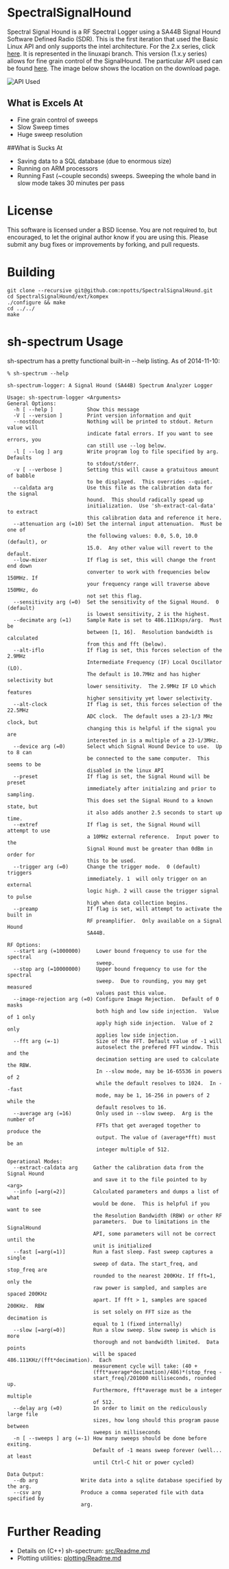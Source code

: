 # SpectralSignalHound

Spectral Signal Hound is a RF Spectral Logger using a SA44B Signal Hound Software 
Defined Radio (SDR).  This is the first iteration that used the Basic Linux API 
and only supports the intel architecture.  For the 2.x series, click [here](../master/).
It is represented in the linuxapi branch. This version (1.x.y series) allows
for fine grain control of the SignalHound. The particular API used can be found
[here](https://www.signalhound.com/support/downloads/sa44b-sa124b-downloads).
The image below shows the location on the download page.

![API Used](/README.d/api-used.png "Location of API used")

## What is Excels At

- Fine grain control of sweeps
- Slow Sweep times
- Huge sweep resolution

##What is Sucks At


- Saving data to a SQL database (due to enormous size)
- Running on ARM processors
- Running Fast (~couple seconds) sweeps.  Sweeping the whole band in slow mode takes 30 minutes per pass

# License


This software is licensed under a BSD license.  You are not required to, but encouraged, 
to let the original author know if you are using this.  Please submit any bug fixes or 
improvements by forking, and pull requests.

# Building

```
git clone --recursive git@github.com:npotts/SpectralSignalHound.git
cd SpectralSignalHound/ext/kompex
./configure && make
cd ../../
make
```

# sh-spectrum Usage


sh-spectrum has a pretty functional built-in --help listing. As of 2014-11-10:

```
% sh-spectrum --help

sh-spectrum-logger: A Signal Hound (SA44B) Spectrum Analyzer Logger

Usage: sh-spectrum-logger <Arguments>
General Options:
  -h [ --help ]           Show this message
  -V [ --version ]        Print version information and quit
  --nostdout              Nothing will be printed to stdout. Return value will 
                          indicate fatal errors. If you want to see errors, you
                          can still use --log below.
  -l [ --log ] arg        Write program log to file specified by arg. Defaults 
                          to stdout/stderr.
  -v [ --verbose ]        Setting this will cause a gratuitous amount of babble
                          to be displayed.  This overrides --quiet.
  --caldata arg           Use this file as the calibration data for the signal 
                          hound.  This should radically spead up 
                          initialization.  Use 'sh-extract-cal-data' to extract
                          this calibration data and reference it here.
  --attenuation arg (=10) Set the internal input attenuation.  Must be one of 
                          the following values: 0.0, 5.0, 10.0 (default), or 
                          15.0.  Any other value will revert to the default.
  --low-mixer             If flag is set, this will change the front end down 
                          converter to work with frequencies below 150MHz. If 
                          your frequency range will traverse above 150MHz, do 
                          not set this flag.
  --sensitivity arg (=0)  Set the sensitivity of the Signal Hound.  0 (default)
                          is lowest sensitivity, 2 is the highest.
  --decimate arg (=1)     Sample Rate is set to 486.111Ksps/arg.  Must be 
                          between [1, 16].  Resolution bandwidth is calculated 
                          from this and fft (below).
  --alt-iflo              If flag is set, this forces selection of the 2.9MHz 
                          Intermediate Frequency (IF) Local Oscillator (LO).  
                          The default is 10.7MHz and has higher selectivity but
                          lower sensitivity.  The 2.9MHz IF LO which features 
                          higher sensitivity yet lower selectivity.
  --alt-clock             If flag is set, this forces selection of the 22.5MHz 
                          ADC clock.  The default uses a 23-1/3 MHz clock, but 
                          changing this is helpful if the signal you are 
                          interested in is a multiple of a 23-1/3MHz.
  --device arg (=0)       Select which Signal Hound Device to use.  Up to 8 can
                          be connected to the same computer.  This seems to be 
                          disabled in the linux API
  --preset                If flag is set, the Signal Hound will be preset 
                          immediately after initialzing and prior to sampling. 
                          This does set the Signal Hound to a known state, but 
                          it also adds another 2.5 seconds to start up time.
  --extref                If flag is set, the Signal Hound will attempt to use 
                          a 10MHz external reference.  Input power to the 
                          Signal Hound must be greater than 0dBm in order for 
                          this to be used.
  --trigger arg (=0)      Change the trigger mode.  0 (default) triggers 
                          immediately. 1  will only trigger on an external 
                          logic high. 2 will cause the trigger signal to pulse 
                          high when data collection begins.
  --preamp                If flag is set, will attempt to activate the built in
                          RF preamplifier.  Only available on a Signal Hound 
                          SA44B.

RF Options:
  --start arg (=1000000)     Lower bound frequency to use for the spectral 
                             sweep.
  --stop arg (=10000000)     Upper bound frequency to use for the spectral 
                             sweep.  Due to rounding, you may get measured 
                             values past this value.
  --image-rejection arg (=0) Configure Image Rejection.  Default of 0 masks 
                             both high and low side injection.  Value of 1 only
                             apply high side injection.  Value of 2 only 
                             applies low side injection.
  --fft arg (=-1)            Size of the FFT. Default value of -1 will 
                             autoselect the prefered FFT window. This and the 
                             decimation setting are used to calculate the RBW. 
                             In --slow mode, may be 16-65536 in powers of 2 
                             while the default resolves to 1024.  In --fast 
                             mode, may be 1, 16-256 in powers of 2 while the 
                             default resolves to 16.
  --average arg (=16)        Only used in --slow sweep.  Arg is the number of 
                             FFTs that get averaged together to produce the 
                             output. The value of (average*fft) must be an 
                             integer multiple of 512.

Operational Modes:
  --extract-caldata arg     Gather the calibration data from the Signal Hound 
                            and save it to the file pointed to by <arg>
  --info [=arg(=2)]         Calculated parameters and dumps a list of what 
                            would be done.  This is helpful if you want to see 
                            the Resolution Bandwidth (RBW) or other RF 
                            parameters.  Due to limitations in the SignalHound 
                            API, some parameters will not be correct until the 
                            unit is initialized
  --fast [=arg(=1)]         Run a fast sleep. Fast sweep captures a single 
                            sweep of data. The start_freq, and stop_freq are 
                            rounded to the nearest 200KHz. If fft=1, only the 
                            raw power is sampled, and samples are spaced 200KHz
                            apart. If fft > 1, samples are spaced 200KHz.  RBW 
                            is set solely on FFT size as the decimation is 
                            equal to 1 (fixed internally)
  --slow [=arg(=0)]         Run a slow sweep. Slow sweep is which is more 
                            thorough and not bandwidth limited.  Data points 
                            will be spaced 486.111KHz/(fft*decimation).  Each 
                            measurement cycle will take: (40 + 
                            (fft*average*decimation)/486)*(stop_freq - 
                            start_freq)/201000 milliseconds, rounded up. 
                            Furthermore, fft*average must be a integer multiple
                            of 512.
  --delay arg (=0)          In order to limit on the rediculously large file 
                            sizes, how long should this program pause between 
                            sweeps in milliseconds
  -n [ --sweeps ] arg (=-1) How many sweeps should be done before exiting.  
                            Default of -1 means sweep forever (well... at least
                            until Ctrl-C hit or power cycled)

Data Output:
  --db arg              Write data into a sqlite database specified by the arg.
  --csv arg             Produce a comma seperated file with data specified by 
                        arg.

```

# Further Reading


- Details on (C++) sh-spectrum: [src/Readme.md](src/)
- Plotting utilities: [plotting/Readme.md](plotting/)
